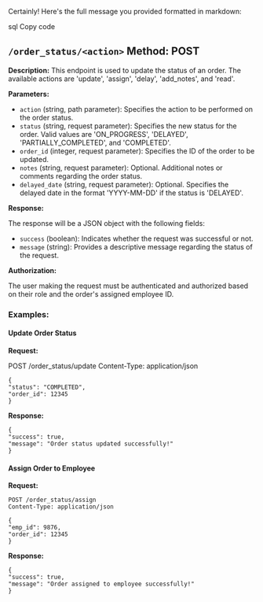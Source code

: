 Certainly! Here's the full message you provided formatted in markdown:

sql
Copy code
## `/order_status/<action>` Method: POST

**Description:** This endpoint is used to update the status of an order. The available actions are 'update', 'assign', 'delay', 'add_notes', and 'read'.

**Parameters:**

- `action` (string, path parameter): Specifies the action to be performed on the order status.
- `status` (string, request parameter): Specifies the new status for the order. Valid values are 'ON_PROGRESS', 'DELAYED', 'PARTIALLY_COMPLETED', and 'COMPLETED'.
- `order_id` (integer, request parameter): Specifies the ID of the order to be updated.
- `notes` (string, request parameter): Optional. Additional notes or comments regarding the order status.
- `delayed_date` (string, request parameter): Optional. Specifies the delayed date in the format 'YYYY-MM-DD' if the status is 'DELAYED'.

**Response:**

The response will be a JSON object with the following fields:

- `success` (boolean): Indicates whether the request was successful or not.
- `message` (string): Provides a descriptive message regarding the status of the request.

**Authorization:**

The user making the request must be authenticated and authorized based on their role and the order's assigned employee ID.

### Examples:

#### Update Order Status

**Request:**

POST /order_status/update
Content-Type: application/json
```
{
"status": "COMPLETED",
"order_id": 12345
}
```


**Response:**
```
{
"success": true,
"message": "Order status updated successfully!"
}
```


#### Assign Order to Employee

**Request:**
```
POST /order_status/assign
Content-Type: application/json
```
```
{
"emp_id": 9876,
"order_id": 12345
}
```



**Response:**
```
{
"success": true,
"message": "Order assigned to employee successfully!"
}
```







